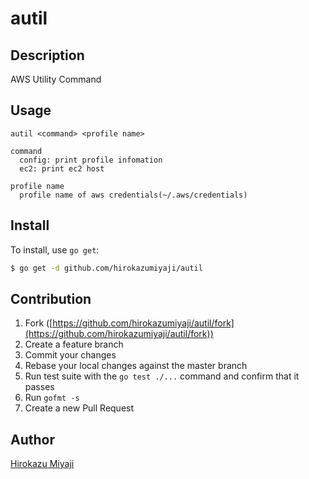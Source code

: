 # autil

## Description

AWS Utility Command

## Usage

```
autil <command> <profile name>

command
  config: print profile infomation
  ec2: print ec2 host

profile name
  profile name of aws credentials(~/.aws/credentials)
```

## Install

To install, use `go get`:

```bash
$ go get -d github.com/hirokazumiyaji/autil
```

## Contribution

1. Fork ([https://github.com/hirokazumiyaji/autil/fork](https://github.com/hirokazumiyaji/autil/fork))
1. Create a feature branch
1. Commit your changes
1. Rebase your local changes against the master branch
1. Run test suite with the `go test ./...` command and confirm that it passes
1. Run `gofmt -s`
1. Create a new Pull Request

## Author

[Hirokazu Miyaji](https://github.com/hirokazumiyaji)
